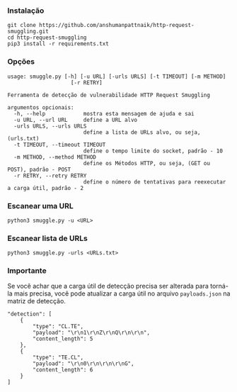
### **Instalação**

```
git clone https://github.com/anshumanpattnaik/http-request-smuggling.git
cd http-request-smuggling
pip3 install -r requirements.txt
```

### **Opções**

```
usage: smuggle.py [-h] [-u URL] [-urls URLS] [-t TIMEOUT] [-m METHOD]
                    [-r RETRY]

Ferramenta de detecção de vulnerabilidade HTTP Request Smuggling

argumentos opcionais:
  -h, --help            mostra esta mensagem de ajuda e sai
  -u URL, --url URL     define a URL alvo
  -urls URLS, --urls URLS
                        define a lista de URLs alvo, ou seja, (urls.txt)
  -t TIMEOUT, --timeout TIMEOUT
                        define o tempo limite do socket, padrão - 10
  -m METHOD, --method METHOD
                        define os Métodos HTTP, ou seja, (GET ou POST), padrão - POST
  -r RETRY, --retry RETRY
                        define o número de tentativas para reexecutar a carga útil, padrão - 2
```

### **Escanear uma URL**

```
python3 smuggle.py -u <URL>
```

### **Escanear lista de URLs**

```
python3 smuggle.py -urls <URLs.txt>
```

### **Importante**

Se você achar que a carga útil de detecção precisa ser alterada para torná-la mais precisa, você pode atualizar a carga útil no arquivo `payloads.json` na matriz de detecção.

```
"detection": [
	{
		"type": "CL.TE",
		"payload": "\r\n1\r\nZ\r\nQ\r\n\r\n",
		"content_length": 5
	},
	{
		"type": "TE.CL",
		"payload": "\r\n0\r\n\r\n\r\nG",
		"content_length": 6
	}
]
```


